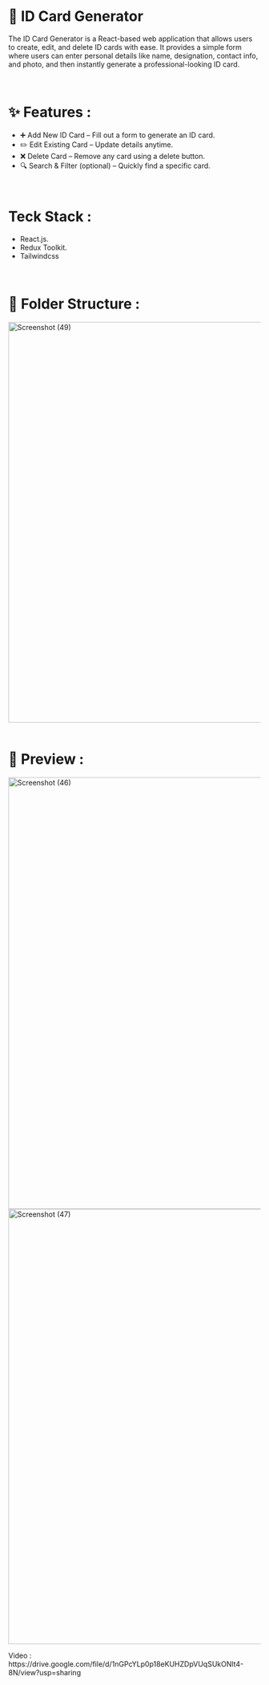 
<h1>🪪 ID Card Generator</h1>
<p>The ID Card Generator is a React-based web application that allows users to create, edit, and delete ID cards with ease. It provides a simple form where users can enter personal details like name, designation, contact info, and photo, and then instantly generate a professional-looking ID card.</p>

<br>
<h1>✨ Features :</h1>
<ul>
  <li>➕ Add New ID Card – Fill out a form to generate an ID card.</li>
  <li>✏️ Edit Existing Card – Update details anytime.</li>
  <li>❌ Delete Card – Remove any card using a delete button.</li>
  <li>🔍 Search & Filter (optional) – Quickly find a specific card.</li>
</ul>

<br>
 <h1> Teck Stack :</h1>
   <ul>
     <li>React.js.</li>
     <li>Redux Toolkit.</li>
     <li>Tailwindcss</li>
   </ul>
<br> 
<h1>📂 Folder Structure :</h1>
<img width="735" height="798" alt="Screenshot (49)" src="https://github.com/user-attachments/assets/7fa47fc7-cc38-4855-a76e-d8209bdffc4b" />
<br> <br>

<h1>📸 Preview : </h1>
<img width="1920" height="860" alt="Screenshot (46)" src="https://github.com/user-attachments/assets/65263eda-8dc8-42cc-bf59-156cf626cf40" />
<img width="1920" height="867" alt="Screenshot (47)" src="https://github.com/user-attachments/assets/78f487c1-3f97-4039-b334-15ea4c97d8fc" />
<p> Video : https://drive.google.com/file/d/1nGPcYLp0p18eKUHZDpVUqSUkONlt4-8N/view?usp=sharing</p>
